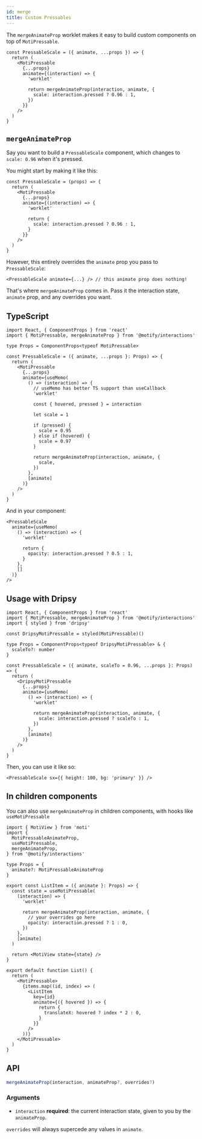 ```yaml
---
id: merge
title: Custom Pressables
---
```


The `mergeAnimateProp` worklet makes it easy to build custom components on top of `MotiPressable`.

```tsx
const PressableScale = ({ animate, ...props }) => {
  return (
    <MotiPressable
      {...props}
      animate={(interaction) => {
        'worklet'

        return mergeAnimateProp(interaction, animate, {
          scale: interaction.pressed ? 0.96 : 1,
        })
      }}
    />
  )
}
```

## `mergeAnimateProp`

Say you want to build a `PressableScale` component, which changes to `scale: 0.96` when it's pressed.

You might start by making it like this:

```tsx
const PressableScale = (props) => {
  return (
    <MotiPressable
      {...props}
      animate={(interaction) => {
        'worklet'

        return {
          scale: interaction.pressed ? 0.96 : 1,
        }
      }}
    />
  )
}
```

However, this entirely overrides the `animate` prop you pass to `PressableScale`:

```tsx
<PressableScale animate={...} /> // this animate prop does nothing!
```

That's where `mergeAnimateProp` comes in. Pass it the interaction state, `animate` prop, and any overrides you want.

## TypeScript

```tsx
import React, { ComponentProps } from 'react'
import { MotiPressable, mergeAnimateProp } from '@motify/interactions'

type Props = ComponentProps<typeof MotiPressable>

const PressableScale = ({ animate, ...props }: Props) => {
  return (
    <MotiPressable
      {...props}
      animate={useMemo(
        () => (interaction) => {
          // useMemo has better TS support than useCallback
          'worklet'

          const { hovered, pressed } = interaction

          let scale = 1

          if (pressed) {
            scale = 0.95
          } else if (hovered) {
            scale = 0.97
          }

          return mergeAnimateProp(interaction, animate, {
            scale,
          })
        },
        [animate]
      )}
    />
  )
}
```

And in your component:

```tsx
<PressableScale
  animate={useMemo(
    () => (interaction) => {
      'worklet'

      return {
        opacity: interaction.pressed ? 0.5 : 1,
      }
    },
    []
  )}
/>
```

## Usage with Dripsy

```tsx
import React, { ComponentProps } from 'react'
import { MotiPressable, mergeAnimateProp } from '@motify/interactions'
import { styled } from 'dripsy'

const DripsyMotiPressable = styled(MotiPressable)()

type Props = ComponentProps<typeof DripsyMotiPressable> & {
  scaleTo?: number
}

const PressableScale = ({ animate, scaleTo = 0.96, ...props }: Props) => {
  return (
    <DripsyMotiPressable
      {...props}
      animate={useMemo(
        () => (interaction) => {
          'worklet'

          return mergeAnimateProp(interaction, animate, {
            scale: interaction.pressed ? scaleTo : 1,
          })
        },
        [animate]
      )}
    />
  )
}
```

Then, you can use it like so:

```tsx
<PressableScale sx={{ height: 100, bg: 'primary' }} />
```

## In children components

You can also use `mergeAnimateProp` in children components, with hooks like `useMotiPressable`

```tsx
import { MotiView } from 'moti'
import {
  MotiPressableAnimateProp,
  useMotiPressable,
  mergeAnimateProp,
} from '@motify/interactions'

type Props = {
  animate?: MotiPressableAnimateProp
}

export const ListItem = ({ animate }: Props) => {
  const state = useMotiPressable(
    (interaction) => {
      'worklet'

      return mergeAnimateProp(interaction, animate, {
        // your overrides go here
        opacity: interaction.pressed ? 1 : 0,
      })
    },
    [animate]
  )

  return <MotiView state={state} />
}

export default function List() {
  return (
    <MotiPressable>
      {items.map((id, index) => (
        <ListItem
          key={id}
          animate={({ hovered }) => {
            return {
              translateX: hovered ? index * 2 : 0,
            }
          }}
        />
      ))}
    </MotiPressable>
  )
}
```

## API

```ts
mergeAnimateProp(interaction, animateProp?, overrides?)
```

### Arguments

- `interaction` **required**: the current interaction state, given to you by the `animateProp`.

`overrides` will always supercede any values in `animate`.
